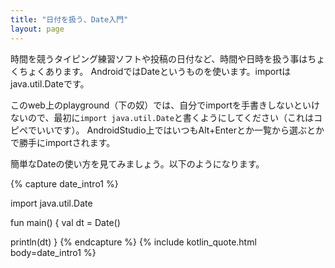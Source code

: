 ```yaml
---
title: "日付を扱う、Date入門"
layout: page
---
```

時間を競うタイピング練習ソフトや投稿の日付など、時間や日時を扱う事はちょくちょくあります。
AndroidではDateというものを使います。importはjava.util.Dateです。

このweb上のplayground（下の奴）では、自分でimportを手書きしないといけないので、最初に`import java.util.Date`と書くようにしてください（これはコピペでいいです）。
AndroidStudio上ではいつもAlt+Enterとか一覧から選ぶとかで勝手にimportされます。

簡単なDateの使い方を見てみましょう。以下のようになります。

{% capture date_intro1 %}

import java.util.Date

fun main() {
  val dt = Date()

  println(dt)
}
{% endcapture %}
{% include kotlin_quote.html body=date_intro1 %}
